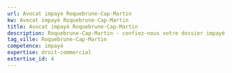 ```yaml
---
url: Avocat impaye Roquebrune-Cap-Martin
kw: Avocat impayé Roquebrune-Cap-Martin
title: Avocat impayé Roquebrune-Cap-Martin
description: Roquebrune-Cap-Martin - confiez-nous votre dossier impayé
tag_ville: Roquebrune-Cap-Martin
competence: impayé
expertise: droit-commercial
extertise_id: 4
---
```


